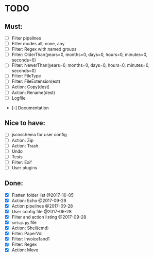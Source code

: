 # TODO

## Must:

- [ ] Filter pipelines
- [ ] Filter modes all, none, any
- [ ] Filter: Regex with named groups
- [ ] Filter: OlderThan(years=0, months=0, days=0, hours=0, minutes=0, seconds=0)
- [ ] Filter: NewerThan(years=0, months=0, days=0, hours=0, minutes=0, seconds=0)
- [ ] Filter: FileType
- [ ] Filter: FileExtension(ext)
- [ ] Action: Copy(dest)
- [ ] Action: Rename(dest)
- [ ] Logfile
- [-] Documentation

## Nice to have:

- [ ] jsonschema for user config
- [ ] Action: Zip
- [ ] Action: Trash
- [ ] Undo
- [ ] Tests
- [ ] Filter: Exif
- [ ] User plugins

## Done:

- [x] Flatten folder list @2017-10-05
- [x] Action: Echo @2017-09-29
- [x] Action pipelines @2017-09-28
- [x] User config file @2017-09-28
- [x] Filter and action listing @2017-09-28
- [x] `setup.py` file
- [x] Action: Shell(cmd)
- [x] Filter: PaperVdi
- [x] Filter: Invoice1and1
- [x] Filter: Regex
- [x] Action: Move
